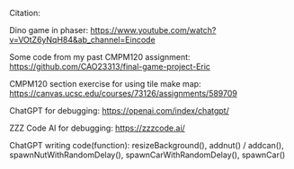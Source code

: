 Citation:

Dino game in phaser:
https://www.youtube.com/watch?v=VOtZ6yNqH84&ab_channel=Eincode

Some code from my past CMPM120 assignment:
https://github.com/CAO23313/final-game-project-Eric

CMPM120 section exercise for using tile make map:
https://canvas.ucsc.edu/courses/73126/assignments/589709

ChatGPT for debugging:
https://openai.com/index/chatgpt/

ZZZ Code AI for debugging:
https://zzzcode.ai/

ChatGPT writing code(function): resizeBackground(), addnut() / addcan(), spawnNutWithRandomDelay(), spawnCarWithRandomDelay(), spawnCar()
